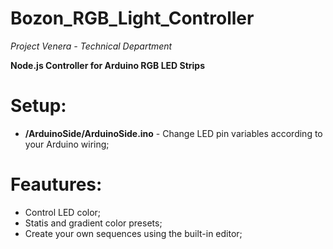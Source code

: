 # Bozon_RGB_Light_Controller
*Project Venera - Technical Department*

**Node.js Controller for Arduino RGB LED Strips**

# Setup:
- **/ArduinoSide/ArduinoSide.ino** - Change LED pin variables according to your Arduino wiring;

# Feautures:
- Control LED color;
- Statis and gradient color presets;
- Create your own sequences using the built-in editor;
